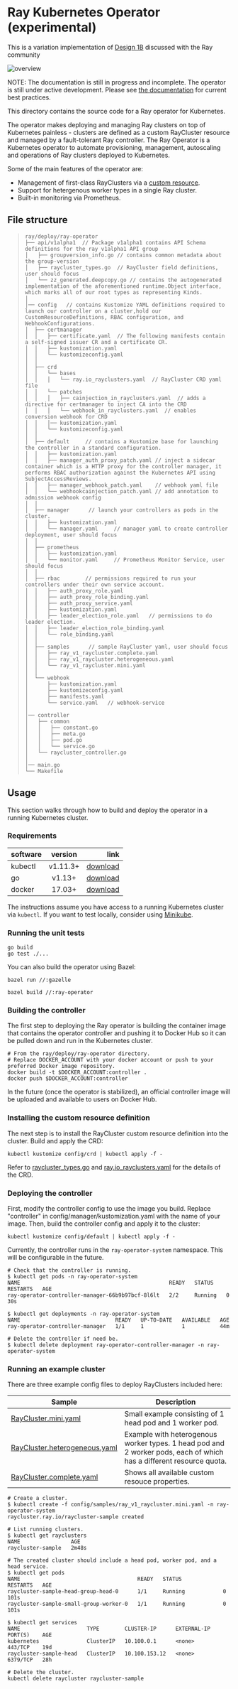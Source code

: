 # Ray Kubernetes Operator (experimental)

This is a variation implementation of [Design 1B](https://docs.google.com/document/d/1DPS-e34DkqQ4AeJpoBnSrUM8SnHnQVkiLlcmI4zWEWg/edit?ts=5f906e13#heading=h.825wx4vpnxmb) discussed with the Ray community

![overview](media/overview.png)

NOTE: The documentation is still in progress and incomplete. The operator is still under active development. Please see [the documentation](https://docs.ray.io/en/latest/deploy-on-kubernetes.html#deploying-on-kubernetes) for current best practices.

This directory contains the source code for a Ray operator for Kubernetes.

The operator makes deploying and managing Ray clusters on top of Kubernetes painless - clusters are defined as a custom RayCluster resource and managed by a fault-tolerant Ray controller.
The Ray Operator is a Kubernetes operator to automate provisioning, management, autoscaling and operations of Ray clusters deployed to Kubernetes.

Some of the main features of the operator are:
- Management of first-class RayClusters via a [custom resource](https://kubernetes.io/docs/concepts/extend-kubernetes/api-extension/custom-resources/#custom-resources).
- Support for hetergenous worker types in a single Ray cluster.
- Built-in monitoring via Prometheus.

## File structure
> ```
> ray/deploy/ray-operator
> ├── api/v1alpha1  // Package v1alpha1 contains API Schema definitions for the ray v1alpha1 API group
> │   ├── groupversion_info.go // contains common metadata about the group-version
> │   ├── raycluster_types.go  // RayCluster field definitions, user should focus
> │   └── zz_generated.deepcopy.go // contains the autogenerated implementation of the aforementioned runtime.Object interface, which marks all of our root types as representing Kinds.
> │
> │── config   // contains Kustomize YAML definitions required to launch our controller on a cluster,hold our CustomResourceDefinitions, RBAC configuration, and WebhookConfigurations.
> │  ├── certmanager
> │  │   ├── certificate.yaml  // The following manifests contain a self-signed issuer CR and a certificate CR.
> │  │   ├── kustomization.yaml
> │  │   └── kustomizeconfig.yaml
> │  │
> │  ├── crd
> │  │   └── bases
> │  │   │   └── ray.io_rayclusters.yaml  // RayCluster CRD yaml file
> │  │   └── patches
> │  │   │   ├── cainjection_in_rayclusters.yaml  // adds a directive for certmanager to inject CA into the CRD
> │  │   │   └── webhook_in_rayclusters.yaml  // enables conversion webhook for CRD
> │  │   │── kustomization.yaml
> │  │   └── kustomizeconfig.yaml
> │  │
> │  ├── default     // contains a Kustomize base for launching the controller in a standard configuration.
> │  │   ├── kustomization.yaml
> │  │   ├── manager_auth_proxy_patch.yaml // inject a sidecar container which is a HTTP proxy for the controller manager, it performs RBAC authorization against the Kubernetes API using SubjectAccessReviews.
> │  │   ├── manager_webhook_patch.yaml    // webhook yaml file
> │  │   └── webhookcainjection_patch.yaml // add annotation to admission webhook config
> │  │
> │  ├── manager      // launch your controllers as pods in the cluster.
> │  │   ├── kustomization.yaml
> │  │   └── manager.yaml     // manager yaml to create controller deployment, user should focus
> │  │
> │  ├── prometheus
> │  │   ├── kustomization.yaml
> │  │   └── monitor.yaml     // Prometheus Monitor Service, user should focus
> │  │
> │  ├── rbac        // permissions required to run your controllers under their own service account.
> │  │   ├── auth_proxy_role.yaml
> │  │   ├── auth_proxy_role_binding.yaml
> │  │   ├── auth_proxy_service.yaml
> │  │   ├── kustomization.yaml
> │  │   ├── leader_election_role.yaml   // permissions to do leader election.
> │  │   ├── leader_election_role_binding.yaml
> │  │   └── role_binding.yaml
> │  │
> │  ├── samples      // sample RayCluster yaml, user should focus
> │  │   ├── ray_v1_raycluster.complete.yaml
> │  │   ├── ray_v1_raycluster.heterogeneous.yaml
> │  │   └── ray_v1_raycluster.mini.yaml
> │  │
> │  └── webhook
> │      ├── kustomization.yaml
> │      ├── kustomizeconfig.yaml
> │      ├── manifests.yaml
> │      └── service.yaml   // webhook-service
> │
> │── controller
> │   ├── common
> │   │   ├── constant.go
> │   │   ├── meta.go
> │   │   ├── pod.go
> │   │   └── service.go
> │   └── raycluster_controller.go
> │
> │── main.go
> └── Makefile
> ```

## Usage

This section walks through how to build and deploy the operator in a running Kubernetes cluster.

### Requirements
software  | version | link
:-------------  | :---------------:| -------------:
kubectl |  v1.11.3+    | [download](https://kubernetes.io/docs/tasks/tools/install-kubectl/)
go  | v1.13+|[download](https://golang.org/dl/)
docker   | 17.03+|[download](https://docs.docker.com/install/)

The instructions assume you have access to a running Kubernetes cluster via ``kubectl``. If you want to test locally, consider using [Minikube](https://kubernetes.io/docs/tasks/tools/install-minikube/).

### Running the unit tests

```
go build
go test ./...
```

You can also build the operator using Bazel:

```generate BUILD.bazel
bazel run //:gazelle
```

```build script
bazel build //:ray-operator
```

### Building the controller

The first step to deploying the Ray operator is building the container image that contains the operator controller and pushing it to Docker Hub so it can be pulled down and run in the Kubernetes cluster.

```shell script
# From the ray/deploy/ray-operator directory.
# Replace DOCKER_ACCOUNT with your docker account or push to your preferred Docker image repository.
docker build -t $DOCKER_ACCOUNT:controller .
docker push $DOCKER_ACCOUNT:controller
```

In the future (once the operator is stabilized), an official controller image will be uploaded and available to users on Docker Hub.

### Installing the custom resource definition

The next step is to install the RayCluster custom resource definition into the cluster. Build and apply the CRD:

```shell script
kubectl kustomize config/crd | kubectl apply -f -
```

Refer to [raycluster_types.go](api/v1alpha1/raycluster_types.go) and [ray.io_rayclusters.yaml](config/crd/bases/ray.io_rayclusters.yaml) for the details of the CRD.

### Deploying the controller

First, modify the controller config to use the image you build. Replace "controller" in config/manager/kustomization.yaml with the name of your image. Then, build the controller config and apply it to the cluster:

```shell script
kubectl kustomize config/default | kubectl apply -f -
```

Currently, the controller runs in the ``ray-operator-system`` namespace. This will be configurable in the future.

```shell script
# Check that the controller is running.
$ kubectl get pods -n ray-operator-system
NAME                                               READY   STATUS    RESTARTS   AGE
ray-operator-controller-manager-66b9b97bcf-8l6lt   2/2     Running   0          30s

$ kubectl get deployments -n ray-operator-system
NAME                              READY   UP-TO-DATE   AVAILABLE   AGE
ray-operator-controller-manager   1/1     1            1           44m

# Delete the controller if need be.
$ kubectl delete deployment ray-operator-controller-manager -n ray-operator-system
```

### Running an example cluster

There are three example config files to deploy RayClusters included here:

Sample  | Description
------------- | -------------
[RayCluster.mini.yaml](config/samples/ray_v1_raycluster.mini.yaml)   | Small example consisting of 1 head pod and 1 worker pod.
[RayCluster.heterogeneous.yaml](config/samples/ray_v1_raycluster.heterogeneous.yaml)  | Example with heterogenous worker types. 1 head pod and 2 worker pods, each of which has a different resource quota.
[RayCluster.complete.yaml](config/samples/ray_v1_raycluster.complete.yaml)  | Shows all available custom resouce properties.

```shell script
# Create a cluster.
$ kubectl create -f config/samples/ray_v1_raycluster.mini.yaml -n ray-operator-system
raycluster.ray.io/raycluster-sample created

# List running clusters.
$ kubectl get rayclusters
NAME                AGE
raycluster-sample   2m48s

# The created cluster should include a head pod, worker pod, and a head service.
$ kubectl get pods
NAME                                     READY   STATUS             RESTARTS   AGE
raycluster-sample-head-group-head-0      1/1     Running            0          101s
raycluster-sample-small-group-worker-0   1/1     Running            0          101s

$ kubectl get services
NAME                     TYPE        CLUSTER-IP      EXTERNAL-IP   PORT(S)    AGE
kubernetes               ClusterIP   10.100.0.1      <none>        443/TCP    19d
raycluster-sample-head   ClusterIP   10.100.153.12   <none>        6379/TCP   28h

# Delete the cluster.
kubectl delete raycluster raycluster-sample
```
